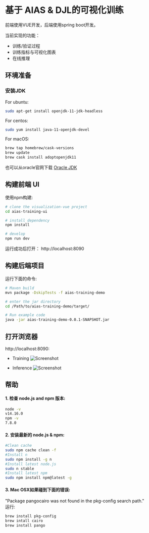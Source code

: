 # 基于 AIAS & DJL的可视化训练
前端使用VUE开发，后端使用spring boot开发。

当前实现的功能：

- 训练/验证过程
- 训练指标与可视化图表
- 在线推理

## 环境准备
### 安装JDK

For ubuntu:

```bash
sudo apt-get install openjdk-11-jdk-headless
```
For centos:

```bash
sudo yum install java-11-openjdk-devel
```
For macOS:

```bash
brew tap homebrew/cask-versions
brew update
brew cask install adoptopenjdk11
```

也可以从oracle官网下载 [Oracle JDK](https://www.oracle.com/technetwork/java/javase/overview/index.html)


## 构建前端 UI
使用npm构建:

```bash
# clone the visualization-vue project
cd aias-training-ui

# install dependency
npm install

# develop
npm run dev
```

运行成功后打开： http://localhost:8090

## 构建后端项目

运行下面的命令:

```bash
# Maven build
mvn package -DskipTests -f aias-training-demo

# enter the jar directory
cd /Path/to/aias-training-demo/target/

# Run example code
java -jar aias-training-demo-0.0.1-SNAPSHOT.jar
```

## 打开浏览器

http://localhost:8090:

- Training
![Screenshot](https://aias-home.oss-cn-beijing.aliyuncs.com/AIAS/train_platform/images/inference_demo.png)

- Inference
![Screenshot](https://aias-home.oss-cn-beijing.aliyuncs.com/AIAS/train_platform/images/inference_demo.png)


## 帮助
#### 1. 检查 node.js and npm 版本:
```bash
node -v
v14.16.0
npm -v
7.8.0
```
#### 2. 安装最新的 node.js & npm:
```bash
#Clean cache
sudo npm cache clean -f
#Install n
sudo npm install -g n
#Install latest node.js
sudo n stable
#Install latest npm
sudo npm install npm@latest -g
```
#### 3. Mac OSX如果碰到下面的错误:
"Package pangocairo was not found in the pkg-config search path."  
运行:
```bash
brew install pkg-config
brew intall cairo
brew install pango
```